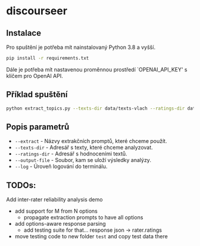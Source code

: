 # discourseer


## Instalace
Pro spuštění je potřeba mít nainstalovaný Python 3.8 a vyšší.
```bash
pip install -r requirements.txt
```
Dále je potřeba mít nastavenou proměnnou prostředí `OPENAI_API_KEY' s klíčem pro OpenAI API.

## Příklad spuštění
```bash
python extract_topics.py --texts-dir data/texts-vlach --ratings-dir data/texts-vlach-ratings-1ofN/ --output-file data/outputs/out_test.txt  --log DEBUG --extract 9-place 8-message-trigger 6-genre 5-range
```

## Popis parametrů
- `--extract` - Názvy extrakčních promptů, které chceme použít.
- `--texts-dir` - Adresář s texty, které chceme analyzovat.
- `--ratings-dir` - Adresář s hodnoceními textů.
- `--output-file` - Soubor, kam se uloží výsledky analýzy.
- `--log` - Úroveň logování do terminálu.

## TODOs:
Add inter-rater reliability analysis demo
- add support for M from N options
  - propagate extraction prompts to have all options 
- add options-aware response parsing
  - add testing suite for that... response json -> rater.ratings
- move testing code to new folder `test` and copy test data there

